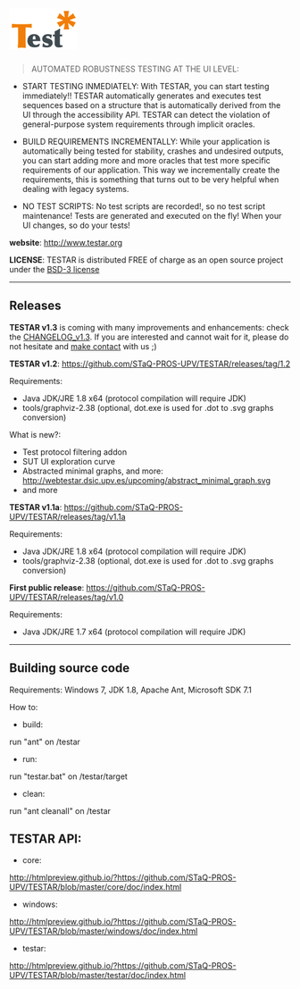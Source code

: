 # ![logo](/resources/logos/TESTAR.png)
>AUTOMATED ROBUSTNESS TESTING AT THE UI LEVEL:

* START TESTING INMEDIATELY: With TESTAR, you can start testing immediately!! TESTAR automatically generates and executes test sequences based on a structure that is automatically derived from the UI through the accessibility API. TESTAR can detect the violation of general-purpose system requirements through implicit oracles.

* BUILD REQUIREMENTS INCREMENTALLY: While your application is automatically being tested for stability, crashes and undesired outputs, you can start adding more and more oracles that test more specific requirements of our application. This way we incrementally create the requirements, this is something that turns out to be very helpful when dealing with legacy systems.

* NO TEST SCRIPTS: No test scripts are recorded!, so no test script maintenance! Tests are generated and executed on the fly! When your UI changes, so do your tests!

**website**: http://www.testar.org

**LICENSE**: TESTAR is distributed FREE of charge as an open source project under the [BSD-3 license](http://opensource.org/licenses/BSD-3-Clause)

<hr>

## Releases

**TESTAR v1.3** is coming with many improvements and enhancements: check the [CHANGELOG_v1.3](/CHANGELOG_v1.3). If you are interested and cannot wait for it, please do not hesitate and [make contact](http://webtestar.dsic.upv.es/index.php/contact/) with us ;)

**TESTAR v1.2**: https://github.com/STaQ-PROS-UPV/TESTAR/releases/tag/1.2

Requirements:
* Java JDK/JRE 1.8 x64 (protocol compilation will require JDK)
* tools/graphviz-2.38 (optional, dot.exe is used for .dot to .svg graphs conversion)

What is new?:
* Test protocol filtering addon
* SUT UI exploration curve
* Abstracted minimal graphs, and more:
http://webtestar.dsic.upv.es/upcoming/abstract_minimal_graph.svg
* and more

**TESTAR v1.1a**: https://github.com/STaQ-PROS-UPV/TESTAR/releases/tag/v1.1a

Requirements:
* Java JDK/JRE 1.8 x64 (protocol compilation will require JDK)
* tools/graphviz-2.38 (optional, dot.exe is used for .dot to .svg graphs conversion)

**First public release**: https://github.com/STaQ-PROS-UPV/TESTAR/releases/tag/v1.0

Requirements:
* Java JDK/JRE 1.7 x64 (protocol compilation will require JDK)

<hr>

## Building source code

Requirements: Windows 7, JDK 1.8, Apache Ant, Microsoft SDK 7.1

How to:
* build:

run "ant" on /testar

* run:

run "testar.bat" on /testar/target

* clean:

run "ant cleanall" on /testar

## TESTAR API:
* core:

http://htmlpreview.github.io/?https://github.com/STaQ-PROS-UPV/TESTAR/blob/master/core/doc/index.html

* windows:

http://htmlpreview.github.io/?https://github.com/STaQ-PROS-UPV/TESTAR/blob/master/windows/doc/index.html

* testar:

http://htmlpreview.github.io/?https://github.com/STaQ-PROS-UPV/TESTAR/blob/master/testar/doc/index.html
